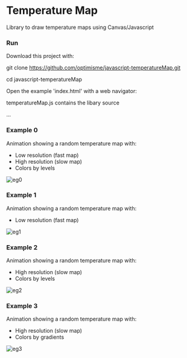 # Temperature Map
Library to draw temperature maps using Canvas/Javascript

### Run

Download this project with:

git clone https://github.com/optimisme/javascript-temperatureMap.git

cd javascript-temperatureMap

Open the example 'index.html' with a web navigator:

temperatureMap.js contains the libary source

...

### Example 0

Animation showing a random temperature map with:

- Low resolution (fast map)
- High resolution (slow map)
- Colors by levels

![eg0](https://raw.github.com/optimisme/javascript-temperatureMap/master/captures/eg0.png)

### Example 1

Animation showing a random temperature map with:

- Low resolution (fast map)

![eg1](https://raw.github.com/optimisme/javascript-temperatureMap/master/captures/eg1.png)

### Example 2

Animation showing a random temperature map with:

- High resolution (slow map)
- Colors by levels

![eg2](https://raw.github.com/optimisme/javascript-temperatureMap/master/captures/eg2.png)

### Example 3

Animation showing a random temperature map with:

- High resolution (slow map)
- Colors by gradients

![eg3](https://raw.github.com/optimisme/javascript-temperatureMap/master/captures/eg3.png)
